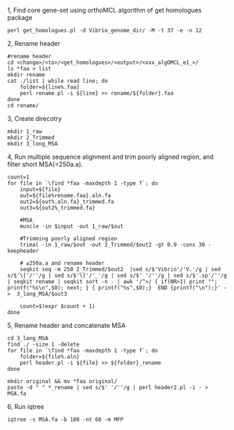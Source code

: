 1, Find core gene-set using orthoMCL algorithm of get homologues package

    perl get_homologues.pl -d Vibrio_genome_dir/ -M -t 37 -e -n 12
    
2, Rename header
    
    
    #rename header
    cd <change>/<to>/<get_homologues>/<output>/<xxx_algOMCL_e1_>/
    ls *faa > list
    mkdir rename
    cat ./list | while read line; do
	    folder=${line%.faa}
	    perl rename.pl -i ${line} >> rename/${folder}.faa
    done
    cd rename/

3, Create direcotry   

    mkdir 1_raw
    mkdir 2_Trimmed
    mkdir 3_long_MSA


4, Run multiple sequence alignment and trim poorly aligned region, and filter short MSA(<250a.a).

	count=1
	for file in `\find *faa -maxdepth 1 -type f`; do
		input=${file}
		out=${file%rename.faa}.aln.fa
		out2=${out%.aln.fa}_trimmed.fa
		out3=${out2%_trimmed.fa}
		
		#MSA
		muscle -in $input -out 1_raw/$out
		
		#Trimming poorly aligned region
		trimal -in 1_raw/$out -out 2_Trimmed/$out2 -gt 0.9 -cons 30 -keepheader
	
		# ≥250a.a and rename header
		seqkit seq -m 250 2_Trimmed/$out2  |sed s/$'Vibrio'/'V.'/g | sed s/$'\['/''/g | sed s/$'\]'/'_'/g | sed s/$' '/''/g | sed s/$'.sp'/''/g | seqkit rename | seqkit sort -n - | awk '/^>/ { if(NR>1) print "";  printf("%s\n",$0); next; } { printf("%s",$0);}  END {printf("\n");}' - >  3_long_MSA/$out3

		count=$(expr $count + 1)
	done
	

5, Rename header and concatenate MSA

    cd 3_long_MSA
    find ./ -size 1 -delete
    for file in `\find *faa -maxdepth 1 -type f`; do
        folder=${file%.aln}
        perl header.pl -i ${file} >> ${folder}_rename
    done
    
    mkdir original && mv *faa original/
    paste -d " " *_rename | sed s/$' '/''/g | perl header2.pl -i - > MSA.fa
    


6, Run iqtree

    
    iqtree -s MSA.fa -b 100 -nt 60 -m MFP









